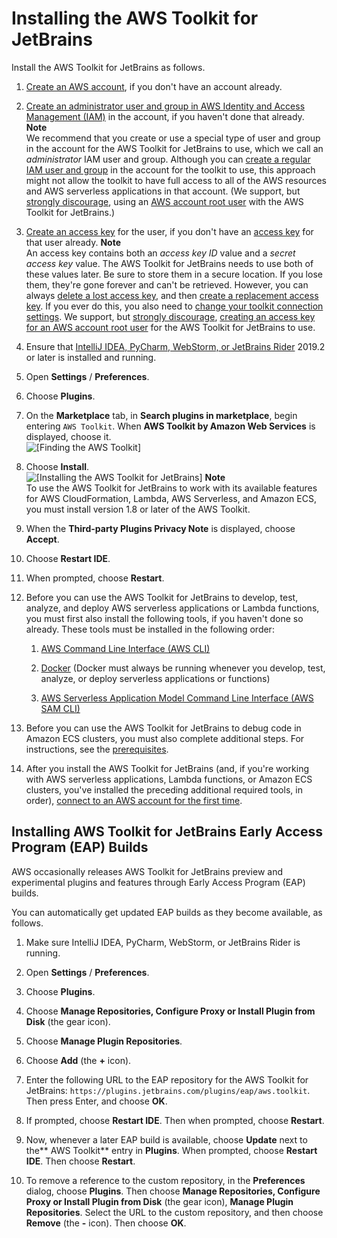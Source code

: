 # Installing the AWS Toolkit for JetBrains<a name="setup-toolkit"></a>

Install the AWS Toolkit for JetBrains as follows\.

1. [Create an AWS account](https://aws.amazon.com/premiumsupport/knowledge-center/create-and-activate-aws-account/), if you don't have an account already\.

1.  [Create an administrator user and group in AWS Identity and Access Management \(IAM\)](https://docs.aws.amazon.com/IAM/latest/UserGuide/getting-started_create-admin-group.html#getting-started_create-admin-group-console) in the account, if you haven't done that already\. 
**Note**  
We recommend that you create or use a special type of user and group in the account for the AWS Toolkit for JetBrains to use, which we call an *administrator* IAM user and group\. Although you can [create a regular IAM user and group](https://docs.aws.amazon.com/IAM/latest/UserGuide/id_users_create.html#id_users_create_console) in the account for the toolkit to use, this approach might not allow the toolkit to have full access to all of the AWS resources and AWS serverless applications in that account\. \(We support, but [strongly discourage](https://docs.aws.amazon.com/IAM/latest/UserGuide/best-practices.html#create-iam-users), using an [AWS account root user](https://docs.aws.amazon.com/IAM/latest/UserGuide/best-practices.html#lock-away-credentials) with the AWS Toolkit for JetBrains\.\)

1. [Create an access key](https://docs.aws.amazon.com/IAM/latest/UserGuide/id_credentials_access-keys.html#Using_CreateAccessKey) for the user, if you don't have an [access key](https://docs.aws.amazon.com/IAM/latest/UserGuide/id_credentials_access-keys.html) for that user already\. 
**Note**  
An access key contains both an *access key ID* value and a *secret access key* value\. The AWS Toolkit for JetBrains needs to use both of these values later\. Be sure to store them in a secure location\. If you lose them, they're gone forever and can't be retrieved\. However, you can always [delete a lost access key](https://docs.aws.amazon.com/IAM/latest/UserGuide/id_credentials_access-keys.html#Using_CreateAccessKey), and then [create a replacement access key](https://docs.aws.amazon.com/IAM/latest/UserGuide/id_credentials_access-keys.html#Using_CreateAccessKey)\. If you ever do this, you also need to [change your toolkit connection settings](key-tasks.md#key-tasks-change-connect)\. We support, but [strongly discourage](https://docs.aws.amazon.com/IAM/latest/UserGuide/best-practices.html#create-iam-users), [creating an access key for an AWS account root user](https://docs.aws.amazon.com/IAM/latest/UserGuide/id_root-user.html#id_root-user_manage_add-key) for the AWS Toolkit for JetBrains to use\.

1. Ensure that [IntelliJ IDEA, PyCharm, WebStorm, or JetBrains Rider](https://www.jetbrains.com/products.html) 2019\.2 or later is installed and running\.

1. Open **Settings** / **Preferences**\.

1. Choose **Plugins**\.

1. On the **Marketplace** tab, in **Search plugins in marketplace**, begin entering `AWS Toolkit`\. When **AWS Toolkit by Amazon Web Services** is displayed, choose it\.  
![\[Finding the AWS Toolkit\]](http://docs.aws.amazon.com/toolkit-for-jetbrains/latest/userguide/)

1. Choose **Install**\.  
![\[Installing the AWS Toolkit for JetBrains\]](http://docs.aws.amazon.com/toolkit-for-jetbrains/latest/userguide/)
**Note**  
To use the AWS Toolkit for JetBrains to work with its available features for AWS CloudFormation, Lambda, AWS Serverless, and Amazon ECS, you must install version 1\.8 or later of the AWS Toolkit\.

1. When the **Third\-party Plugins Privacy Note** is displayed, choose **Accept**\.

1. Choose **Restart IDE**\.

1. When prompted, choose **Restart**\.

1. Before you can use the AWS Toolkit for JetBrains to develop, test, analyze, and deploy AWS serverless applications or Lambda functions, you must first also install the following tools, if you haven't done so already\. These tools must be installed in the following order:

   1. [AWS Command Line Interface \(AWS CLI\)](https://docs.aws.amazon.com/cli/latest/userguide/cli-chap-install.html)

   1. [Docker](https://docs.docker.com/install/) \(Docker must always be running whenever you develop, test, analyze, or deploy serverless applications or functions\)

   1. [AWS Serverless Application Model Command Line Interface \(AWS SAM CLI\)](https://docs.aws.amazon.com/serverless-application-model/latest/developerguide/serverless-sam-cli-install.html)

1. Before you can use the AWS Toolkit for JetBrains to debug code in Amazon ECS clusters, you must also complete additional steps\. For instructions, see the [prerequisites](ecs-debug.md#ecs-prereqs)\.

1. After you install the AWS Toolkit for JetBrains \(and, if you're working with AWS serverless applications, Lambda functions, or Amazon ECS clusters, you've installed the preceding additional required tools, in order\), [connect to an AWS account for the first time](key-tasks.md#key-tasks-first-connect)\.

## Installing AWS Toolkit for JetBrains Early Access Program \(EAP\) Builds<a name="eap-or-custom-install"></a>

AWS occasionally releases AWS Toolkit for JetBrains preview and experimental plugins and features through Early Access Program \(EAP\) builds\.

You can automatically get updated EAP builds as they become available, as follows\.

1. Make sure IntelliJ IDEA, PyCharm, WebStorm, or JetBrains Rider is running\.

1. Open **Settings** / **Preferences**\.

1. Choose **Plugins**\.

1. Choose **Manage Repositories, Configure Proxy or Install Plugin from Disk** \(the gear icon\)\.

1. Choose **Manage Plugin Repositories**\.

1. Choose **Add** \(the **\+** icon\)\.

1. Enter the following URL to the EAP repository for the AWS Toolkit for JetBrains: `https://plugins.jetbrains.com/plugins/eap/aws.toolkit`\. Then press Enter, and choose **OK**\.

1. If prompted, choose **Restart IDE**\. Then when prompted, choose **Restart**\.

1. Now, whenever a later EAP build is available, choose **Update** next to the** AWS Toolkit** entry in **Plugins**\. When prompted, choose **Restart IDE**\. Then choose **Restart**\.

1. To remove a reference to the custom repository, in the **Preferences** dialog, choose **Plugins**\. Then choose **Manage Repositories, Configure Proxy or Install Plugin from Disk** \(the gear icon\), **Manage Plugin Repositories**\. Select the URL to the custom repository, and then choose **Remove** \(the **\-** icon\)\. Then choose **OK**\.